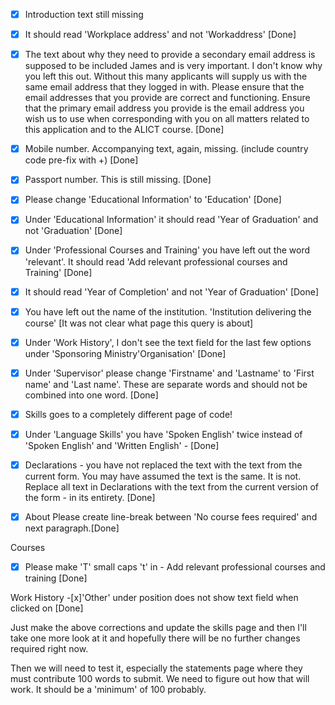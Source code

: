 - [x] Introduction text still missing

- [x] It should read 'Workplace address' and not 'Workaddress' [Done]

- [x] The text about why they need to provide a secondary email address is supposed to be included James and is very important. I don't know why you left this out. Without this many applicants will supply us with the same email address that they logged in with.
Please ensure that the email addresses that you provide are correct and functioning. Ensure that the primary email address you provide is the email address you wish us to use when corresponding with you on all matters related to this application and to the ALICT course. [Done]

- [x] Mobile number. Accompanying text, again, missing.
(include country code pre-fix with +) [Done]

- [x] Passport number. This is still missing. [Done]

- [x] Please change 'Educational Information' to 'Education' [Done]

- [x] Under 'Educational Information' it should read 'Year of Graduation' and not 'Graduation' [Done]

- [x] Under 'Professional Courses and Training' you have left out the word 'relevant'. It should read 'Add relevant professional courses and Training' [Done]

- [x] It should read 'Year of Completion' and not 'Year of Graduation' [Done]

- [x] You have left out the name of the institution. 'Institution delivering the course' [It was not clear what page this query is about]

- [x] Under 'Work History', I don't see the text field for the last few options under 'Sponsoring Ministry'Organisation' [Done]

- [x] Under 'Supervisor' please change 'Firstname' and 'Lastname' to 'First name' and 'Last name'. These are separate words and should not be combined into one word. [Done]

- [x] Skills goes to a completely different page of code!

- [x] Under 'Language Skills' you have 'Spoken English' twice instead of 'Spoken English' and 'Written English' - [Done]

- [x] Declarations - you have not replaced the text with the text from the current form. You may have assumed the text is the same. It is not. Replace all text in Declarations with the text from the current version of the form - in its entirety. [Done]

- [x] About
Please create line-break between 'No course fees required' and next paragraph.[Done]

Courses 
- [x] Please make 'T' small caps 't' in - Add relevant professional courses and training [Done]

Work History
-[x]'Other' under position does not show text field when clicked on [Done]


Just make the above corrections and update the skills page and then I'll take one more look at it and hopefully there will be no further changes required right now.

Then we will need to test it, especially the statements page where they must contribute 100 words to submit. We need to figure out how that will work. It should be a 'minimum' of 100 probably.
